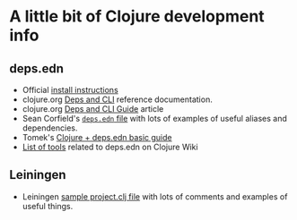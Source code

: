 # A little bit of Clojure development info


## deps.edn

* Official [install
  instructions](https://clojure.org/guides/getting_started)
* clojure.org [Deps and
  CLI](https://clojure.org/reference/deps_and_cli) reference
  documentation.
* clojure.org [Deps and CLI
  Guide](https://clojure.org/guides/deps_and_cli) article
* Sean Corfield's [`deps.edn`
  file](https://github.com/seancorfield/dot-clojure/blob/master/deps.edn)
  with lots of examples of useful aliases and dependencies.
* Tomek's [Clojure + deps.edn basic
  guide](https://tomekw.com/clojure-deps-edn-a-basic-guide/)
* [List of
  tools](https://github.com/clojure/tools.deps.alpha/wiki/Tools)
  related to deps.edn on Clojure Wiki


## Leiningen

* Leiningen [sample project.clj
  file](https://github.com/technomancy/leiningen/blob/master/sample.project.clj)
  with lots of comments and examples of useful things.
